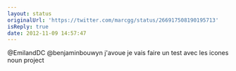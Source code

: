 ```yaml
---
layout: status
originalUrl: 'https://twitter.com/marcgg/status/266917508190195713'
isReply: true
date: 2012-11-09 14:57:47
---
```


@EmilandDC @benjaminbouwyn j'avoue je vais faire un test avec les icones noun project

